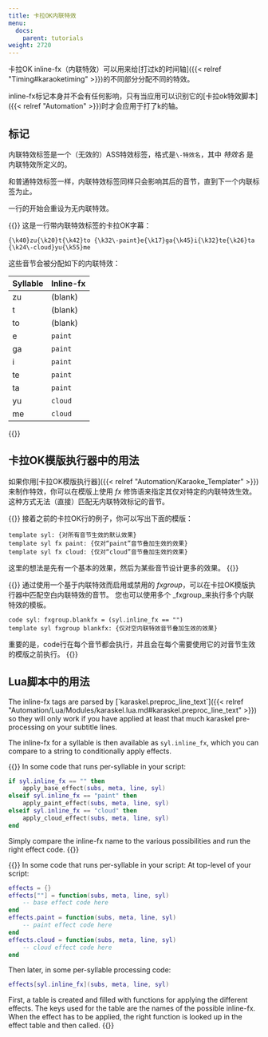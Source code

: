 ```yaml
---
title: 卡拉OK内联特效
menu:
  docs:
    parent: tutorials
weight: 2720
---
```


卡拉OK inline-fx（内联特效）可以用来给[打过k的时间轴]({{< relref "Timing#karaoketiming" >}})的不同部分分配不同的特效。

inline-fx标记本身并不会有任何影响，只有当应用可以识别它的[卡拉ok特效脚本]({{< relref "Automation" >}})时才会应用于打了k的轴。

## 标记

内联特效标签是一个（无效的）ASS特效标签，格式是`\-特效名`，其中 *特效名*
是内联特效所定义的。

和普通特效标签一样，内联特效标签同样只会影响其后的音节，直到下一个内联标签为止。

一行的开始会重设为无内联特效。

{{<example-box>}}
这是一行带内联特效标签的卡拉OK字幕：

```plaintext
{\k40}zu{\k20}t{\k42}to {\k32\-paint}e{\k17}ga{\k45}i{\k32}te{\k26}ta {\k24\-cloud}yu{\k55}me
```

这些音节会被分配如下的内联特效：

| Syllable           | Inline-fx |
| ------------------ | --------- |
| zu                 | (blank)   |
| t                  | (blank)   |
| to                 | (blank)   |
| e                  | `paint`   |
| ga                 | `paint`   |
| i                  | `paint`   |
| te                 | `paint`   |
| ta                 | `paint`   |
| yu                 | `cloud`   |
| me                 | `cloud`   |

{{</example-box>}}

## 卡拉OK模版执行器中的用法

如果你用[卡拉OK模版执行器]({{< relref "Automation/Karaoke_Templater" >}})来制作特效，你可以在模版上使用
*fx*
修饰语来指定其仅对特定的内联特效生效。这种方式无法（直接）匹配无内联特效标记的音节。

{{<example-box>}}
接着之前的卡拉OK行的例子，你可以写出下面的模版：

```plaintext
template syl: {对所有音节生效的默认效果}
template syl fx paint: {仅对“paint”音节叠加生效的效果}
template syl fx cloud: {仅对“cloud”音节叠加生效的效果}
```

这里的想法是先有一个基本的效果，然后为某些音节设计更多的效果。
{{</example-box>}}

{{<example-box>}}
通过使用一个基于内联特效而启用或禁用的
*fxgroup*，可以在卡拉OK模版执行器中匹配空白内联特效的音节。
您也可以使用多个 \_fxgroup_来执行多个内联特效的模板。

```plaintext
code syl: fxgroup.blankfx = (syl.inline_fx == "")
template syl fxgroup blankfx: {仅对空内联特效音节叠加生效的效果}
```

重要的是，code行在每个音节都会执行，并且会在每个需要使用它的对音节生效的模版之前执行。
{{</example-box>}}

## Lua脚本中的用法

The inline-fx tags are parsed by
[\`karaskel.preproc_line_text\`]({{< relref "Automation/Lua/Modules/karaskel.lua.md#karaskel.preproc_line_text" >}})
so they will only work if you have applied at least that much karaskel
pre-processing on your subtitle lines.

The inline-fx for a syllable is then available as `syl.inline_fx`, which
you can compare to a string to conditionally apply effects.

{{<example-box>}}
In some code that runs per-syllable in your script:

```lua
if syl.inline_fx == "" then
    apply_base_effect(subs, meta, line, syl)
elseif syl.inline_fx == "paint" then
    apply_paint_effect(subs, meta, line, syl)
elseif syl.inline_fx == "cloud" then
    apply_cloud_effect(subs, meta, line, syl)
end
```

Simply compare the inline-fx name to the various possibilities and run
the right effect code.
{{</example-box>}}

{{<example-box>}}
In some code that runs per-syllable in your script: At top-level of your
script:

```lua
effects = {}
effects[""] = function(subs, meta, line, syl)
    -- base effect code here
end
effects.paint = function(subs, meta, line, syl)
    -- paint effect code here
end
effects.cloud = function(subs, meta, line, syl)
    -- cloud effect code here
end
```

Then later, in some per-syllable processing code:

```lua
effects[syl.inline_fx](subs, meta, line, syl)
```

First, a table is created and filled with functions for applying the
different effects. The keys used for the table are the names of the
possible inline-fx. When the effect has to be applied, the right
function is looked up in the effect table and then called.
{{</example-box>}}
